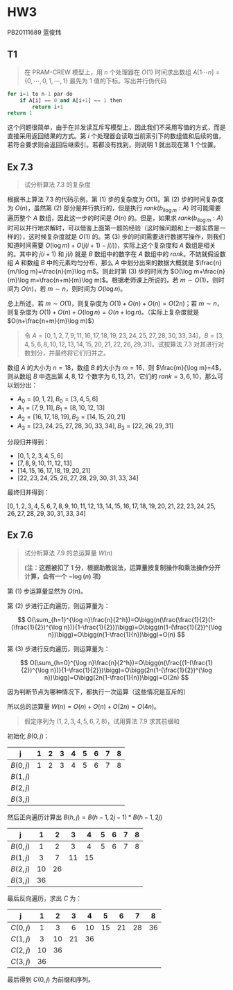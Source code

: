 # HW3

PB20111689 蓝俊玮

## T1

> 在 PRAM-CREW 模型上，用 $n$ 个处理器在 $O(1)$ 时间求出数组 $A[1\cdots n]=\{0,\cdots,0,1,\cdots,1\}$ 最先为 $1$ 值的下标。写出并行伪代码

```python
for i=1 to n-1 par-do
	if A[i] == 0 and A[i+1] == 1 then
    	return i+1
return 1
```

这个问题很简单，由于在并发读互斥写模型上，因此我们不采用写值的方式，而是直接采用返回结果的方式。第 $i$ 个处理器会读取当前索引下的数组值和后续的值，若符合要求则会返回后继索引。若都没有找到，则说明 $1$ 就出现在第 $1$ 个位置。

## Ex 7.3

> 试分析算法 $7.3$ 的复杂度

根据书上算法 $7.3$ 的代码示例，第 (1) 步的复杂度为 $O(1)$。第 (2) 步的时间复杂度为 $O(n)$，虽然第 (2) 部分是并行执行的，但是执行 $rank(b_{i\log m}:A)$ 时可能需要遍历整个 $A$ 数组，因此这一步的时间是 $O(n)$ 的。但是，如果求 $rank(b_{i\log m}:A)$ 时可以并行地求解时，可以借鉴上面第一题的经验（这时候问题和上一题实质是一样的），这时候复杂度就是 $O(1)$ 的。第 (3) 步的时间需要进行数据写操作，则我们知道时间需要 $O(\log m)+O(j(i+1)-j(i))$，实际上这个复杂度和 $A$ 数组是相关的。其中的 $j(i+1)$ 和 $j(i)$ 就是 $B$ 数组中的数字在 $A$ 数组中的 $rank$。不妨就假设数组 $A$ 和数组 $B$ 中的元素均匀分布，那么 $A$ 中划分出来的数据大概就是 $\frac{n}{m/\log m}=\frac{n}{m}\log m$。则此时第 (3) 步的时间为 $O(\log m+\frac{n}{m}\log m=\frac{n+m}{m}\log m)$。根据老师课上所说的，若 $m\sim O(1)$，则时间为 $O(n)$，若 $m\sim n$，则时间为 $O(\log n)$。

总上所述，若 $m\sim O(1)$，则复杂度为 $O(1)+O(n)+O(n)=O(2n)$；若 $m\sim n$，则复杂度为 $O(1)+O(n)+O(\log n)=O(n+\log n)$。（实际上复杂度就是 $O(n+\frac{n+m}{m}\log m)$）

> 令 $A=[0,1,2,7,9,11,16,17,18,19,23,24,25,27,28,30,33,34]$，$B=[3,4,5,6,8,10,12,13,14,15,20,21,22,26,29,31]$。试按算法 $7.3$ 对其进行对数划分，并最终将它们归并之。

数组 $A$ 的大小为 $n=18$，数组 $B$ 的大小为 $m=16$，则 $\frac{m}{\log m}=4$，则从数组 $B$ 中选出第 $4,8,12$ 个数字为 $6,13,21$，它们的 $rank=3,6,10$，那么可以划分出：

- $A_0=[0,1,2],B_0=[3,4,5,6]$
- $A_1=[7,9,11],B_1=[8,10,12,13]$
- $A_2=[16,17,18,19],B_2=[14,15,20,21]$
- $A_3=[23,24,25,27,28,30,33,34],B_3=[22,26,29,31]$

分段归并得到：

- $[0,1,2,3,4,5,6]$
- $[7,8,9,10,11,12,13]$
- $[14,15,16,17,18,19,20,21]$
- $[22,23,24,25,26,27,28,29,30,31,33,34]$

最终归并得到：

$[0,1,2,3,4,5,6,7,8,9,10,11,12,13,14,15,16,17,18,19,20,21,22,23,24,25,26,27,28,29,30,31,33,34]$

## Ex 7.6

> 试分析算法 $7.9$ 的总运算量 $W(n)$
>
> **(注：这题被扣了 1 分，根据助教说法，运算量按复制操作和乘法操作分开计算，会有一个 $-\log(n)$ 项)**

第 (1) 步运算量显然为 $O(n)$。

第 (2) 步进行正向遍历，则运算量为：

$$
O(\sum_{h=1}^{\log n}\frac{n}{2^h})=O\bigg(n(\frac{\frac{1}{2}(1-(\frac{1}{2})^{\log n})}{1-\frac{1}{2}})\bigg)=O\bigg(n(1-(\frac{1}{2})^{\log n})\bigg)=O\bigg(n(1-\frac{1}{n})\bigg)=O(n)
$$

第 (3) 步进行反向遍历，则运算量为：

$$
O(\sum_{h=0}^{\log n}\frac{n}{2^h})=O\bigg(n(\frac{(1-(\frac{1}{2})^{\log n})}{1-\frac{1}{2}})\bigg)=O\bigg(2n(1-(\frac{1}{2})^{\log n})\bigg)=O\bigg(2n(1-\frac{1}{n})\bigg)=O(2n)
$$

因为判断节点为哪种情况下，都执行一次运算（这些情况是互斥的）

所以总的运算量 $W(n)=O(n)+O(n)+O(2n)=O(4n)$。

> 假定序列为 $(1,2,3,4,5,6,7,8)$，试用算法 $7.9$ 求其前缀和

初始化 $B(0,j)$：

|    j     |  1   |  2   |  3   |  4   |  5   |  6   |  7   |  8   |
| :------: | :--: | :--: | :--: | :--: | :--: | :--: | :--: | :--: |
| $B(0,j)$ |  1   |  2   |  3   |  4   |  5   |  6   |  7   |  8   |
| $B(1,j)$ |      |      |      |      |      |      |      |      |
| $B(2,j)$ |      |      |      |      |      |      |      |      |
| $B(3,j)$ |      |      |      |      |      |      |      |      |

然后正向遍历计算出 $B(h,j)=B(h-1,2j-1)*B(h-1,2j)$

|    j     |  1   |  2   |  3   |  4   |  5   |  6   |  7   |  8   |
| :------: | :--: | :--: | :--: | :--: | :--: | :--: | :--: | :--: |
| $B(0,j)$ |  1   |  2   |  3   |  4   |  5   |  6   |  7   |  8   |
| $B(1,j)$ |  3   |  7   |  11  |  15  |      |      |      |      |
| $B(2,j)$ |  10  |  26  |      |      |      |      |      |      |
| $B(3,j)$ |  36  |      |      |      |      |      |      |      |

最后反向遍历，求出 $C$ 为：

|    j     |  1   |  2   |  3   |  4   |  5   |  6   |  7   |  8   |
| :------: | :--: | :--: | :--: | :--: | :--: | :--: | :--: | :--: |
| $C(0,j)$ |  1   |  3   |  6   |  10  |  15  |  21  |  28  |  36  |
| $C(1,j)$ |  3   |  10  |  21  |  36  |      |      |      |      |
| $C(2,j)$ |  10  |  36  |      |      |      |      |      |      |
| $C(3,j)$ |  36  |      |      |      |      |      |      |      |

最后得到 $C(0,j)$ 为前缀和序列。